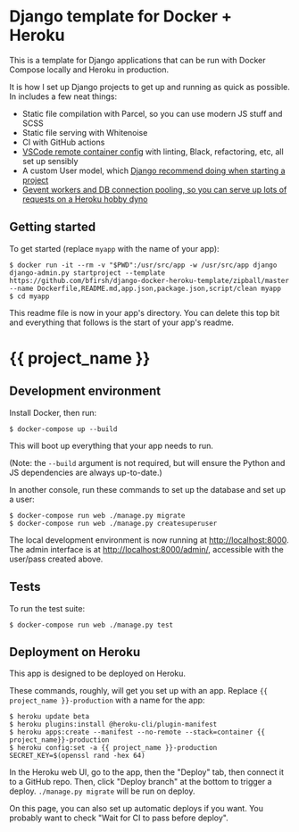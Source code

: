 # Django template for Docker + Heroku

This is a template for Django applications that can be run with Docker Compose locally and Heroku in production.

It is how I set up Django projects to get up and running as quick as possible. In includes a few neat things:

- Static file compilation with Parcel, so you can use modern JS stuff and SCSS
- Static file serving with Whitenoise
- CI with GitHub actions
- [VSCode remote container config](https://code.visualstudio.com/docs/remote/containers) with linting, Black, refactoring, etc, all set up sensibly
- A custom User model, which [Django recommend doing when starting a project](https://docs.djangoproject.com/en/3.0/topics/auth/customizing/#substituting-a-custom-user-model)
- [Gevent workers and DB connection pooling, so you can serve up lots of requests on a Heroku hobby dyno](https://medium.com/@bfirsh/squeezing-every-drop-of-performance-out-of-a-django-app-on-heroku-4b5b1e5a3d44)

## Getting started

To get started (replace `myapp` with the name of your app):

    $ docker run -it --rm -v "$PWD":/usr/src/app -w /usr/src/app django django-admin.py startproject --template https://github.com/bfirsh/django-docker-heroku-template/zipball/master --name Dockerfile,README.md,app.json,package.json,script/clean myapp
    $ cd myapp

This readme file is now in your app's directory. You can delete this top bit and everything that follows is the start of your app's readme.

# {{ project_name }}

## Development environment

Install Docker, then run:

    $ docker-compose up --build

This will boot up everything that your app needs to run.

(Note: the `--build` argument is not required, but will ensure the Python and JS dependencies are always up-to-date.)

In another console, run these commands to set up the database and set up a user:

    $ docker-compose run web ./manage.py migrate
    $ docker-compose run web ./manage.py createsuperuser

The local development environment is now running at [http://localhost:8000](http://localhost:8000). The admin interface is at [http://localhost:8000/admin/](http://localhost:8000/admin/), accessible with the user/pass created above.

## Tests

To run the test suite:

    $ docker-compose run web ./manage.py test

## Deployment on Heroku

This app is designed to be deployed on Heroku.

These commands, roughly, will get you set up with an app. Replace `{{ project_name }}-production` with a name for the app:

```
$ heroku update beta
$ heroku plugins:install @heroku-cli/plugin-manifest
$ heroku apps:create --manifest --no-remote --stack=container {{ project_name}}-production
$ heroku config:set -a {{ project_name }}-production SECRET_KEY=$(openssl rand -hex 64)
```

In the Heroku web UI, go to the app, then the "Deploy" tab, then connect it to a GitHub repo. Then, click "Deploy branch" at the bottom to trigger a deploy. `./manage.py migrate` will be run on deploy.

On this page, you can also set up automatic deploys if you want. You probably want to check "Wait for CI to pass before deploy".
